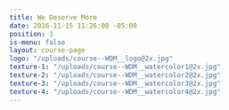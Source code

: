 ```yaml
---
title: We Deserve More
date: 2016-11-15 11:26:00 -05:00
position: 1
is-menu: false
layout: course-page
logo: "/uploads/course--WDM__logo@2x.jpg"
texture-1: "/uploads/course--WDM__watercolor1@2x.jpg"
texture-2: "/uploads/course--WDM__watercolor2@2x.jpg"
texture-3: "/uploads/course--WDM__watercolor3@2x.jpg"
texture-4: "/uploads/course--WDM__watercolor4@2x.jpg"
---
```

